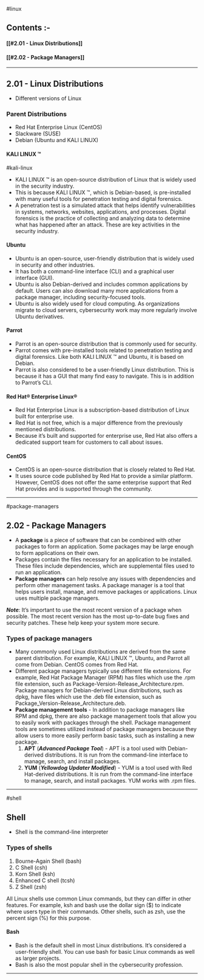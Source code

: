 
#linux 

## Contents :-

#### [[#2.01 - Linux Distributions]]
#### [[#2.02 - Package Managers]]

---

## 2.01 - Linux Distributions

- Different versions of Linux 

### Parent Distributions 

- Red Hat Enterprise Linux (CentOS)
- Slackware (SUSE)
- Debian (Ubuntu and KALI LINUX)

#### KALI LINUX ™

#kali-linux

- KALI LINUX ™ is an open-source distribution of Linux that is widely used in the security industry. 
- This is because KALI LINUX ™, which is Debian-based, is pre-installed with many useful tools for penetration testing and digital forensics. 
- A penetration test is a simulated attack that helps identify vulnerabilities in systems, networks, websites, applications, and processes. Digital forensics is the practice of collecting and analyzing data to determine what has happened after an attack. These are key activities in the security industry. 

#### Ubuntu

- Ubuntu is an open-source, user-friendly distribution that is widely used in security and other industries. 
- It has both a command-line interface (CLI) and a graphical user interface (GUI). 
- Ubuntu is also Debian-derived and includes common applications by default. Users can also download many more applications from a package manager, including security-focused tools. 
- Ubuntu is also widely used for cloud computing. As organizations migrate to cloud servers, cybersecurity work may more regularly involve Ubuntu derivatives.

#### Parrot

- Parrot is an open-source distribution that is commonly used for security. 
- Parrot comes with pre-installed tools related to penetration testing and digital forensics. Like both KALI LINUX ™ and Ubuntu, it is based on Debian.
- Parrot is also considered to be a user-friendly Linux distribution. This is because it has a GUI that many find easy to navigate. This is in addition to Parrot’s CLI.

#### Red Hat® Enterprise Linux®

- Red Hat Enterprise Linux is a subscription-based distribution of Linux built for enterprise use. 
- Red Hat is not free, which is a major difference from the previously mentioned distributions. 
- Because it’s built and supported for enterprise use, Red Hat also offers a dedicated support team for customers to call about issues.

#### CentOS

- CentOS is an open-source distribution that is closely related to Red Hat. 
- It uses source code published by Red Hat to provide a similar platform. However, CentOS does not offer the same enterprise support that Red Hat provides and is supported through the community.

---

#package-managers

## 2.02 - Package Managers

- A **package** is a piece of software that can be combined with other packages to form an application. Some packages may be large enough to form applications on their own. 
- Packages contain the files necessary for an application to be installed. These files include dependencies, which are supplemental files used to run an application. 
- **Package managers** can help resolve any issues with dependencies and perform other management tasks. A package manager is a tool that helps users install, manage, and remove packages or applications. Linux uses multiple package managers. 

***Note***: It’s important to use the most recent version of a package when possible. The most recent version has the most up-to-date bug fixes and security patches. These help keep your system more secure.

### Types of package managers

- Many commonly used Linux distributions are derived from the same parent distribution. For example, KALI LINUX ™, Ubuntu, and Parrot all come from Debian. CentOS comes from Red Hat.
- Different package managers typically use different file extensions. For example, Red Hat Package Manager (RPM) has files which use the .rpm file extension, such as Package-Version-Release_Architecture.rpm. Package managers for Debian-derived Linux distributions, such as dpkg, have files which use the .deb file extension, such as Package_Version-Release_Architecture.deb.
- **Package management tools** - In addition to package managers like RPM and dpkg, there are also package management tools that allow you to easily work with packages through the shell. Package management tools are sometimes utilized instead of package managers because they allow users to more easily perform basic tasks, such as installing a new package. 
	1. **APT** (***Advanced Package Tool***) - APT is a tool used with Debian-derived distributions. It is run from the command-line interface to manage, search, and install packages.
	2. **YUM** (***Yellowdog Updater Modified***) - YUM is a tool used with Red Hat-derived distributions. It is run from the command-line interface to manage, search, and install packages. YUM works with .rpm files.

---

#shell

## Shell

- Shell is the command-line interpreter

### Types of shells

1. Bourne-Again Shell (bash)
2. C Shell (csh)
3. Korn Shell (ksh)
4. Enhanced C shell (tcsh)
5. Z Shell (zsh)

All Linux shells use common Linux commands, but they can differ in other features. For example, ksh and bash use the dollar sign ($) to indicate where users type in their commands. Other shells, such as zsh, use the percent sign (%) for this purpose.

#### Bash

- Bash is the default shell in most Linux distributions. It’s considered a user-friendly shell. You can use bash for basic Linux commands as well as larger projects.
- Bash is also the most popular shell in the cybersecurity profession. 

---
